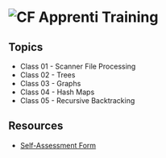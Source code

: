 # ![CF](http://i.imgur.com/7v5ASc8.png) Apprenti Training

## Topics
* Class 01 - Scanner File Processing
* Class 02 - Trees
* Class 03 - Graphs
* Class 04 - Hash Maps
* Class 05 - Recursive Backtracking

## Resources
* [Self-Assessment Form](https://docs.google.com/forms/d/1aXwwhwXuGkTGXpFnLZmdxqbHWvaSirRjXEpiO0t7u6g/edit?ts=5a973cdc)
